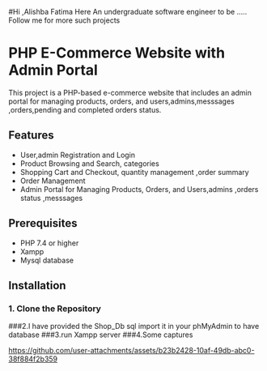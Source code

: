 #Hi ,Alishba Fatima Here An undergraduate software engineer to be ..... Follow me for more such projects

# PHP E-Commerce Website with Admin Portal

This project is a PHP-based e-commerce website that includes an admin portal for managing products, orders, and users,admins,messsages ,orders,pending and completed orders status.

## Features

- User,admin Registration and Login
- Product Browsing and Search, categories
- Shopping Cart and Checkout, quantity management ,order summary
- Order Management
- Admin Portal for Managing Products, Orders, and Users,admins ,orders status ,messsages

## Prerequisites

- PHP 7.4 or higher
- Xampp
- Mysql database 

## Installation

### 1. Clone the Repository

###2.I have provided the Shop_Db sql import it in your phMyAdmin to have database 
###3.run Xampp server
###4.Some captures


https://github.com/user-attachments/assets/b23b2428-10af-49db-abc0-38f884f2b359



